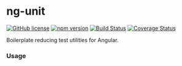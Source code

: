 # ng-unit
[![GitHub license](https://img.shields.io/badge/license-MIT-blue.svg)](https://github.com/nbeach/ng-unit/blob/master/LICENSE)
[![npm version](https://img.shields.io/npm/v/ng-unit.svg?style=flat)](https://www.npmjs.com/package/ng-unit)
[![Build Status](https://travis-ci.org/nbeach/ng-unit.svg?branch=master)](https://travis-ci.org/nbeach/ng-unit)
[![Coverage Status](https://img.shields.io/coveralls/nbeach/ng-unit/master.svg?style=flat)](https://coveralls.io/github/nbeach/ng-unit?branch=master)

Boilerplate reducing test utilities for Angular.

### Usage
```typescript

```